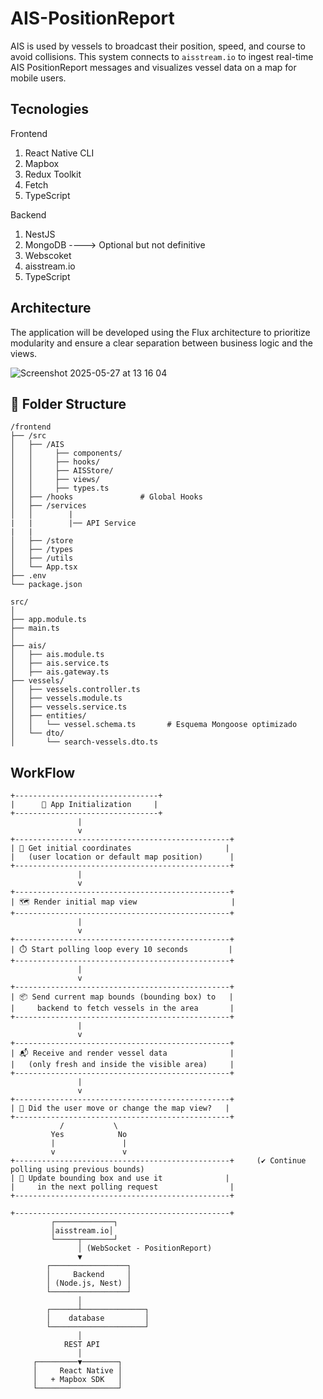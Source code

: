 # AIS-PositionReport 

AIS is used by vessels to broadcast their position, speed, and course to avoid collisions. This system connects to `aisstream.io` to ingest real-time AIS PositionReport messages and visualizes vessel data on a map for mobile users.


## Tecnologies 

Frontend 

1) React Native CLI
2) Mapbox
3) Redux Toolkit 
4) Fetch
5) TypeScript

Backend 

1) NestJS
2) MongoDB ----> Optional but not definitive
3) Webscoket 
4) aisstream.io
5) TypeScript

## Architecture 

The application will be developed using the Flux architecture to prioritize modularity and ensure a clear separation between business logic and the views.


![Screenshot 2025-05-27 at 13 16 04](https://github.com/user-attachments/assets/61097b55-edd9-4bde-83fc-f17f9d7bbc52)



## 📁 Folder Structure

```
/frontend
├── /src         
│   ├── /AIS
│   │     ├── components/
│   │     ├── hooks/
│   │     ├── AISStore/
│   │     ├── views/
│   │     ├── types.ts
│   ├── /hooks               # Global Hooks
│   ├── /services
│   │        |
|   |        |── API Service
|   |               
│   ├── /store                 
│   ├── /types                 
│   ├── /utils              
│   └── App.tsx
├── .env
└── package.json
```


```
src/
│
├── app.module.ts
├── main.ts
│
├── ais/
│   ├── ais.module.ts
│   ├── ais.service.ts
│   ├── ais.gateway.ts
├── vessels/
│   ├── vessels.controller.ts
│   ├── vessels.module.ts
│   ├── vessels.service.ts
│   ├── entities/
│   │   └── vessel.schema.ts       # Esquema Mongoose optimizado
│   └── dto/
│       └── search-vessels.dto.ts
```

## WorkFlow

```
+--------------------------------+
|      🚀 App Initialization     |
+--------------------------------+
               |
               v
+------------------------------------------------+
| 📍 Get initial coordinates                     |
|   (user location or default map position)      |
+------------------------------------------------+
               |
               v
+------------------------------------------------+
| 🗺️ Render initial map view                     |
+------------------------------------------------+
               |
               v
+------------------------------------------------+
| ⏱️ Start polling loop every 10 seconds         |
+------------------------------------------------+
               |
               v
+------------------------------------------------+
| 📦 Send current map bounds (bounding box) to   |
|     backend to fetch vessels in the area       |
+------------------------------------------------+
               |
               v
+------------------------------------------------+
| 📬 Receive and render vessel data              |
|   (only fresh and inside the visible area)     |
+------------------------------------------------+
               |
               v
+------------------------------------------------+
| 🔄 Did the user move or change the map view?   |
+------------------------------------------------+
           /           \
         Yes            No
         |               |
         v               v
+------------------------------------------------+     (✔️ Continue polling using previous bounds)
| 📍 Update bounding box and use it              |
|     in the next polling request                |
+------------------------------------------------+

+------------------------------------------------+
         ┌─────────────┐
         │aisstream.io│
         └─────┬───────┘
               │ (WebSocket - PositionReport)
               ▼
        ┌─────────────────┐
        │     Backend     │
        │ (Node.js, Nest) │
        └─────────────────┘
               │
        ┌──────┴──────────────┐
        │    database         │
        └─────────────────────┘
               │
            REST API 
               │
     ┌─────────▼────────┐
     │     React Native │
     │   + Mapbox SDK   │
     └──────────────────┘
